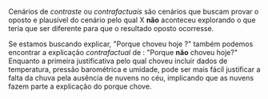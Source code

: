 Cenários de *contraste* ou *contrafactuais* são cenários que buscam provar o oposto e plausível do  cenário pelo qual X **não** aconteceu explorando o que teria que ser diferente para que o resultado oposto ocorresse.

Se estamos buscando explicar, "Porque choveu hoje ?" também podemos encontrar a explicação  *contrafactual* de : "Porque **não** choveu hoje?" Enquanto  a primeira justificativa pelo qual choveu incluir dados de temperatura, pressão barométrica e umidade, pode ser mais fácil justificar a falta da chuva pela ausência de nuvens no céu, implicando que as nuvens fazem parte a explicação do porque chove.
